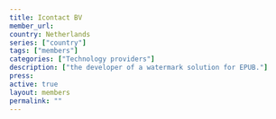 ```yaml
---
title: Icontact BV 
member_url: 
country: Netherlands
series: ["country"] 
tags: ["members"]
categories: ["Technology providers"]
description: ["the developer of a watermark solution for EPUB."]
press:
active: true
layout: members 
permalink: ""
---
```


